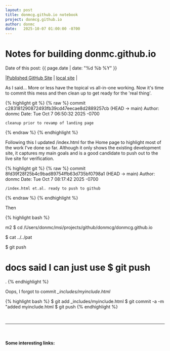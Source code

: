 ```yaml
---
layout: post
title: donmcg.github.io notebook 
project: donmcg.github.io
author: donmc
date:   2025-10-07 01:00:00 -0700
---
```

<head>
    <script type="text/javascript" async
      src="https://cdnjs.cloudflare.com/ajax/libs/mathjax/2.7.7/MathJax.js?config=TeX-MML-AM_CHTML">
    </script>
</head>

# Notes for building donmc.github.io
Date of this post: {{ page.date | date: "%d %b %Y" }}

|[Published GitHub Site](https://donmcg.github.io) | [local site](http://localhost:4000) |

As I said...
More or less have the topical vs all-in-one working.
Now it's time to commit this mess and then clean up to get ready
for the 'real thing'.

{% highlight git %}
{% raw %}
commit c283181290872493fb39cd47eecae8d2889257cb (HEAD -> main)
Author: donmc
Date:   Tue Oct 7 06:50:32 2025 -0700

    cleanup prior to revamp of landing page
{% endraw %}
{% endhighlight %}

Following this I updated /index.html for the Home page to highlight
most of the work I've done so far.  Although it only shows the
existing development site, it captures my main goals and is a 
good candidate to push out to the live site for verification.

{% highlight git %}
{% raw %}
commit 8fd39f28f25b4c9bad89754ffb63d735bf0798a1 (HEAD -> main)
Author: donmc
Date:   Tue Oct 7 08:17:42 2025 -0700

    /index.html et.al. ready to push to github
{% endraw %}
{% endhighlight %}

Then 

{% highlight bash %}

  m2 $ cd /Users/donmc/msi/projects/github/donmcg/donmcg.github.io

  $ cat ../../pat

  $ git push
  # docs said I can just use $ git push 
.
{% endhighlight %}

Oops, I forgot to commit *_includes/myinclude.html*

{% highlight bash %}
  $ git add _includes/myinclude.html
  $ git commit -a -m "added myinclude.html
  $ git push
{% endhighlight %}

&nbsp;

---
&nbsp;
#### Some interesting links:
